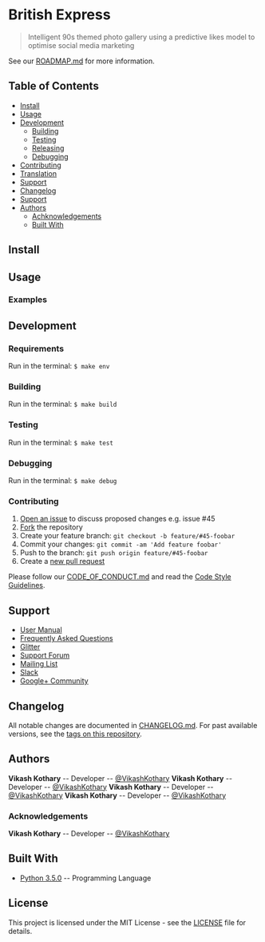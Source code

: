 # British Express
> Intelligent 90s themed photo gallery using a predictive likes model to optimise social media marketing

<!-- TODO: Project description w/ screenshots -->

See our [ROADMAP.md](ROADMAP.md) for more information.

## Table of Contents

- [Install](#install)
- [Usage](#usage)
- [Development](#development)
    - [Building](#building)
    - [Testing](#testing)
    - [Releasing](#releasing)
    - [Debugging](#debugging)
- [Contributing](#contributing)
- [Translation](#translation)
- [Support](#support)
- [Changelog](#changelog)
- [Support](#support)
- [Authors](#authors)
    - [Achknowledgements](#achknowledgements)
	- [Built With](#built-with)

## Install

<!-- TODO: Install section -->

## Usage

<!-- TODO: Usage section -->

### Examples

<!-- TODO: Examples section -->

## Development

### Requirements
Run in the terminal: `$ make env`

### Building
Run in the terminal: `$ make build`

### Testing
Run in the terminal: `$ make test`

### Debugging
Run in the terminal: `$ make debug`

### Contributing
1. [Open an issue](https://github.com/Vikash-Kothary/british-express-python/issues/new) to discuss proposed changes e.g. issue #45
2. [Fork](https://github.com/Vikash-Kothary/british-express-python/fork) the repository
3. Create your feature branch: `git checkout -b feature/#45-foobar`
4. Commit your changes: `git commit -am 'Add feature foobar'`
5. Push to the branch: `git push origin feature/#45-foobar`
6. Create a [new pull request](https://github.com/Vikash-Kothary/british-express-python/compare)

Please follow our [CODE_OF_CONDUCT.md](CODE_OF_CONDUCT.md) and read the [Code Style Guidelines]().

<!-- Translation -->

## Support
* [User Manual]()
* [Frequently Asked Questions]()
* [Glitter]()
* [Support Forum]()
* [Mailing List]()
* [Slack]()
* [Google+ Community]()

## Changelog
All notable changes are documented in [CHANGELOG.md](CHANGELOG.md). For past available versions, see the [tags on this repository](https://github.com/VikashKothary/british-express-python/tags).

## Authors
**Vikash Kothary** -- Developer -- [@VikashKothary](https://github.com/VikashKothary)
**Vikash Kothary** -- Developer -- [@VikashKothary](https://github.com/VikashKothary)
**Vikash Kothary** -- Developer -- [@VikashKothary](https://github.com/VikashKothary)
**Vikash Kothary** -- Developer -- [@VikashKothary](https://github.com/VikashKothary)

### Acknowledgements
**Vikash Kothary** -- Developer -- [@VikashKothary](https://github.com/VikashKothary)

## Built With
* [Python 3.5.0](https://python.org/) -- Programming Language

## License

This project is licensed under the MIT License - see the [LICENSE](LICENSE) file for details.